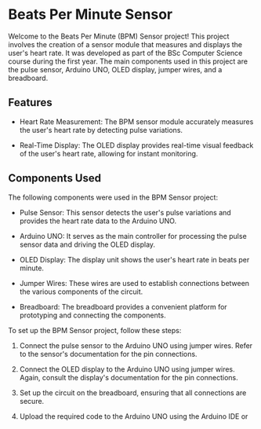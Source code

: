 # Beats Per Minute Sensor

Welcome to the Beats Per Minute (BPM) Sensor project! This project involves the creation of a sensor module that measures and displays the user's heart rate. It was developed as part of the BSc Computer Science course during the first year. The main components used in this project are the pulse sensor, Arduino UNO, OLED display, jumper wires, and a breadboard.

## Features

- Heart Rate Measurement: The BPM sensor module accurately measures the user's heart rate by detecting pulse variations.

- Real-Time Display: The OLED display provides real-time visual feedback of the user's heart rate, allowing for instant monitoring.

## Components Used

The following components were used in the BPM Sensor project:

- Pulse Sensor: This sensor detects the user's pulse variations and provides the heart rate data to the Arduino UNO.

- Arduino UNO: It serves as the main controller for processing the pulse sensor data and driving the OLED display.

- OLED Display: The display unit shows the user's heart rate in beats per minute.

- Jumper Wires: These wires are used to establish connections between the various components of the circuit.

- Breadboard: The breadboard provides a convenient platform for prototyping and connecting the components.



To set up the BPM Sensor project, follow these steps:

1. Connect the pulse sensor to the Arduino UNO using jumper wires. Refer to the sensor's documentation for the pin connections.

2. Connect the OLED display to the Arduino UNO using jumper wires. Again, consult the display's documentation for the pin connections.

3. Set up the circuit on the breadboard, ensuring that all connections are secure.

4. Upload the required code to the Arduino UNO using the Arduino IDE or
